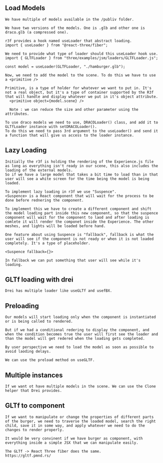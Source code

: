 ## Load Models

    We have multiple of models available in the /publiv folder.

    We have two versions of the models. One is .glb and other one is draco.glb (a compressed one).

    r3f provides a hook named useLoader that abstract loading.
    import { useLoader } from "@react-three/fiber";

    We need to provide what type of loader should this useLoader hook use.
    import { GLTFLoader } from "three/examples/jsm/loaders/GLTFLoader.js";

    const model = useLoader(GLTFLoader, "./hamburger.glb");

    Now, we need to add the model to the scene. To do this we have to use a <primitive />

    Primitive, is a type of holder for whatever we want to put in. It's not a real object, but it's a type of container supported by the R3f that will handle and display whatever we put in it's object attribute.
      <primitive object={model.scene} />

      Note : we can reduce the size and other parameter using the attributes.

    To use draco models we need to use, DRACOLoader() class, and add it to GLTfLoader instance with setDRACOLoader().
    To do this we need to pass 3rd argument to the useLoader() and send it a function that will give us access to the loader instance.

## Lazy Loading

    Initially the r3f is holding the rendering of the Experience.js file as long as everything isn't ready in our scene, this also includes the loading of the external models.
    So if we have a large model that takes a bit time to load than in that user will see a white screen for the time being the model is being loaded.

    To implement lazy loading in r3f we use "Suspence".
    <Suspence> is a React component that will wait for the process to be done before rednering the component.

    To implement this we have to create a different component and shift the model loading part inside this new component, so that the suspence component will wait for the component to laod and after loading is comlete it will render the componet inside the Experience. The other meshes, and lights will be loaded before hand.

    One feature about using Suspence is "fallback", fallback is what the user will see if the component is not ready or when it is not loaded completely. It's a type of placeholder.

    <Suspence fallback={}>

    In fallback we can put something that user will see while it's loading.

## GLTf loading with drei

    Drei has multiple loader like useGLTf and usefBX.

## Preloading

    Our models will start loading only when the component is instantiated or is being called to rendered.

    But if we had a conditional redering to display the component, and when the condition becomes true the user will first see the loader and than the model will get redered when the loading gets completed.

    By user perspective we need to load the model as soon as possible to avoid laoding delays.

    We can use the preload method on useGLTF.

## Multiple instances

    If we want ot have multiple models in the scene. We can use the Clone helper that Drei provides.

## GLTf to component

    If we want to manipulate or change the properties of different parts of the burger, we need to traverse the loaded model, search the right child, save it in some way, and apply whatever we need to do the changes to render properly.

    It would be very convinent if we have burger as component, with everything inside a simple JSX that we can manipulate easily.

    The GLTf -> React Three fiber does the same.
    https://gltf.pmnd.rs/

